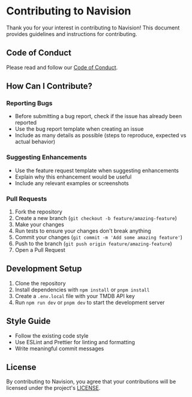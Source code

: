 # Contributing to Navision

Thank you for your interest in contributing to Navision! This document provides guidelines and instructions for contributing.

## Code of Conduct

Please read and follow our [Code of Conduct](CODE_OF_CONDUCT.md).

## How Can I Contribute?

### Reporting Bugs

- Before submitting a bug report, check if the issue has already been reported
- Use the bug report template when creating an issue
- Include as many details as possible (steps to reproduce, expected vs actual behavior)

### Suggesting Enhancements

- Use the feature request template when suggesting enhancements
- Explain why this enhancement would be useful
- Include any relevant examples or screenshots

### Pull Requests

1. Fork the repository
2. Create a new branch (`git checkout -b feature/amazing-feature`)
3. Make your changes
4. Run tests to ensure your changes don't break anything
5. Commit your changes (`git commit -m 'Add some amazing feature'`)
6. Push to the branch (`git push origin feature/amazing-feature`)
7. Open a Pull Request

## Development Setup

1. Clone the repository
2. Install dependencies with `npm install` or `pnpm install`
3. Create a `.env.local` file with your TMDB API key
4. Run `npm run dev` or `pnpm dev` to start the development server

## Style Guide

- Follow the existing code style
- Use ESLint and Prettier for linting and formatting
- Write meaningful commit messages

## License

By contributing to Navision, you agree that your contributions will be licensed under the project's [LICENSE](LICENSE.md). 
